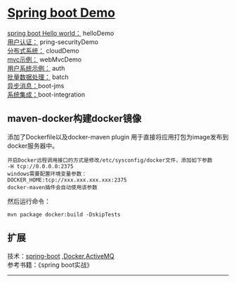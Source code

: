 # [Spring boot Demo](https://github.com/shuchun/bootExample)  

[spring boot Hello world：](https://github.com/shuchun/bootExample/tree/master/helloboot) helloDemo    
[用户认证：](https://github.com/shuchun/bootExample/tree/master/securityExample) pring-securityDemo   
[分布式系统：](https://github.com/shuchun/bootExample/tree/master/cloudDemo) cloudDemo     
[mvc示例：](https://github.com/shuchun/bootExample/tree/master/webmvcDemo) webMvcDemo      
[用户系统示例：](https://github.com/shuchun/bootExample/tree/master/auth) auth     
[批量数据处理：](https://github.com/shuchun/bootExample/tree/master/batch) batch    
[异步消息：](https://github.com/shuchun/bootExample/tree/master/boot-jms)boot-jms     
[系统集成：](https://github.com/shuchun/bootExample/tree/master/boot-integration)boot-integration      



## maven-docker构建docker镜像   
添加了Dockerfile以及docker-maven plugin 用于直接将应用打包为image发布到   
docker服务器中。   
```
开启Docker远程调用接口的方式是修改/etc/sysconfig/docker文件，添加如下参数  
-H tcp://0.0.0.0:2375   
windows需要配置环境变量参数：    
DOCKER_HOME:tcp://xxx.xxx.xxx.xxx:2375   
docker-maven插件会自动使用该参数
```
然后运行命令：
```
mvn package docker:build -DskipTests
```  

## 扩展   

技术：[spring-boot](http://projects.spring.io/spring-boot/)
,[Docker](http://www.oschina.net/translate/tag/docker),[ActiveMQ](http://activemq.apache.org/)    
参考书籍：《spring boot实战》   

----  
